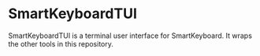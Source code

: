 # SmartKeyboardTUI

SmartKeyboardTUI is a terminal user interface for SmartKeyboard. It wraps the other tools in this repository.
